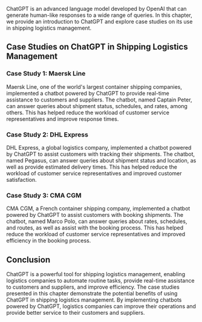 

ChatGPT is an advanced language model developed by OpenAI that can generate human-like responses to a wide range of queries. In this chapter, we provide an introduction to ChatGPT and explore case studies on its use in shipping logistics management.

Case Studies on ChatGPT in Shipping Logistics Management
--------------------------------------------------------

### Case Study 1: Maersk Line

Maersk Line, one of the world's largest container shipping companies, implemented a chatbot powered by ChatGPT to provide real-time assistance to customers and suppliers. The chatbot, named Captain Peter, can answer queries about shipment status, schedules, and rates, among others. This has helped reduce the workload of customer service representatives and improve response times.

### Case Study 2: DHL Express

DHL Express, a global logistics company, implemented a chatbot powered by ChatGPT to assist customers with tracking their shipments. The chatbot, named Pegasus, can answer queries about shipment status and location, as well as provide estimated delivery times. This has helped reduce the workload of customer service representatives and improved customer satisfaction.

### Case Study 3: CMA CGM

CMA CGM, a French container shipping company, implemented a chatbot powered by ChatGPT to assist customers with booking shipments. The chatbot, named Marco Polo, can answer queries about rates, schedules, and routes, as well as assist with the booking process. This has helped reduce the workload of customer service representatives and improved efficiency in the booking process.

Conclusion
----------

ChatGPT is a powerful tool for shipping logistics management, enabling logistics companies to automate routine tasks, provide real-time assistance to customers and suppliers, and improve efficiency. The case studies presented in this chapter demonstrate the potential benefits of using ChatGPT in shipping logistics management. By implementing chatbots powered by ChatGPT, logistics companies can improve their operations and provide better service to their customers and suppliers.

